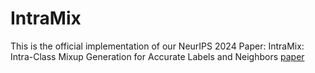 # IntraMix
This is the official implementation of our NeurIPS 2024 Paper: IntraMix: Intra-Class Mixup Generation for Accurate Labels and Neighbors [paper](https://arxiv.org/abs/2405.00957)
